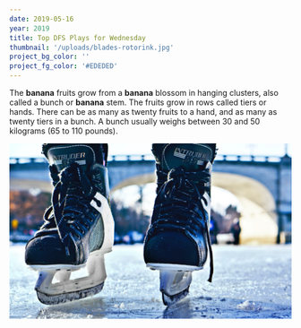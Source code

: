 ```yaml
---
date: 2019-05-16
year: 2019
title: Top DFS Plays for Wednesday
thumbnail: '/uploads/blades-rotorink.jpg'
project_bg_color: ''
project_fg_color: '#EDEDED'
---
```


The **banana** fruits grow from a **banana** blossom in hanging clusters, also called a bunch or **banana** stem. The fruits grow in rows called tiers or hands. There can be as many as twenty fruits to a hand, and as many as twenty tiers in a bunch. A bunch usually weighs between 30 and 50 kilograms (65 to 110 pounds).

![](/uploads/blades-rotorink.jpg)
